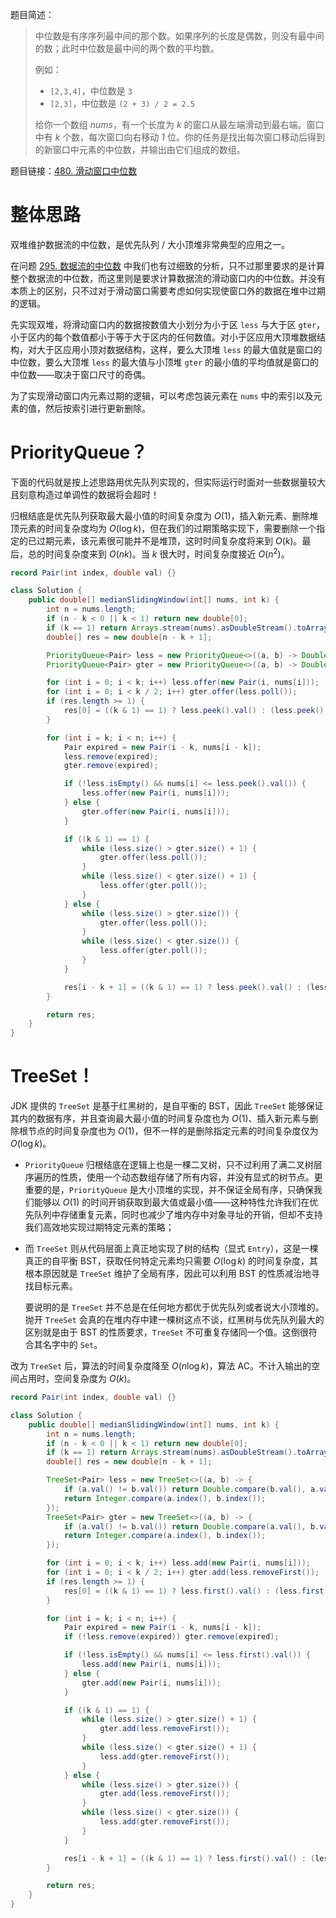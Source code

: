 题目简述：

> 中位数是有序序列最中间的那个数。如果序列的长度是偶数，则没有最中间的数；此时中位数是最中间的两个数的平均数。
>
> 例如：
>
> - `[2,3,4]`，中位数是 `3`
> - `[2,3]`，中位数是 `(2 + 3) / 2 = 2.5`
>
> 给你一个数组 *nums*，有一个长度为 *k* 的窗口从最左端滑动到最右端。窗口中有 *k* 个数，每次窗口向右移动 *1* 位。你的任务是找出每次窗口移动后得到的新窗口中元素的中位数，并输出由它们组成的数组。

题目链接：[480. 滑动窗口中位数](https://leetcode.cn/problems/sliding-window-median/)

# 整体思路

双堆维护数据流的中位数，是优先队列 / 大小顶堆非常典型的应用之一。

在问题 [295. 数据流的中位数](https://leetcode.cn/problems/find-median-from-data-stream/) 中我们也有过细致的分析，只不过那里要求的是计算整个数据流的中位数，而这里则是要求计算数据流的滑动窗口内的中位数。并没有本质上的区别，只不过对于滑动窗口需要考虑如何实现使窗口外的数据在堆中过期的逻辑。

先实现双堆，将滑动窗口内的数据按数值大小划分为小于区 `less` 与大于区 `gter`，小于区内的每个数值都小于等于大于区内的任何数值。对小于区应用大顶堆数据结构，对大于区应用小顶对数据结构，这样，要么大顶堆 `less` 的最大值就是窗口的中位数，要么大顶堆 `less` 的最大值与小顶堆 `gter` 的最小值的平均值就是窗口的中位数——取决于窗口尺寸的奇偶。

为了实现滑动窗口内元素过期的逻辑，可以考虑包装元素在 `nums` 中的索引以及元素的值，然后按索引进行更新删除。

# PriorityQueue？

下面的代码就是按上述思路用优先队列实现的，但实际运行时面对一些数据量较大且刻意构造过单调性的数据将会超时！

归根结底是优先队列获取最大最小值的时间复杂度为 $O(1)$，插入新元素、删除堆顶元素的时间复杂度均为 $O(\log k)$，但在我们的过期策略实现下，需要删除一个指定的已过期元素，该元素很可能并不是堆顶，这时时间复杂度将来到 $O(k)$。最后，总的时间复杂度来到 $O(nk)$。当 $k$ 很大时，时间复杂度接近 $O(n^2)$。

```java
record Pair(int index, double val) {}

class Solution {
    public double[] medianSlidingWindow(int[] nums, int k) {
        int n = nums.length;
        if (n - k < 0 || k < 1) return new double[0];
        if (k == 1) return Arrays.stream(nums).asDoubleStream().toArray();
        double[] res = new double[n - k + 1];

        PriorityQueue<Pair> less = new PriorityQueue<>((a, b) -> Double.compare(b.val(), a.val()));
        PriorityQueue<Pair> gter = new PriorityQueue<>((a, b) -> Double.compare(a.val(), b.val()));

        for (int i = 0; i < k; i++) less.offer(new Pair(i, nums[i]));
        for (int i = 0; i < k / 2; i++) gter.offer(less.poll());
        if (res.length >= 1) {
            res[0] = ((k & 1) == 1) ? less.peek().val() : (less.peek().val() + gter.peek().val()) / 2;
        }

        for (int i = k; i < n; i++) {
            Pair expired = new Pair(i - k, nums[i - k]);
            less.remove(expired);
            gter.remove(expired);

            if (!less.isEmpty() && nums[i] <= less.peek().val()) {
                less.offer(new Pair(i, nums[i]));
            } else {
                gter.offer(new Pair(i, nums[i]));
            }

            if ((k & 1) == 1) {
                while (less.size() > gter.size() + 1) {
                    gter.offer(less.poll());
                }
                while (less.size() < gter.size() + 1) {
                    less.offer(gter.poll());
                }
            } else {
                while (less.size() > gter.size()) {
                    gter.offer(less.poll());
                }
                while (less.size() < gter.size()) {
                    less.offer(gter.poll());
                }
            }

            res[i - k + 1] = ((k & 1) == 1) ? less.peek().val() : (less.peek().val() + gter.peek().val()) / 2;
        }

        return res;
    }
}
```

# TreeSet！

JDK 提供的 `TreeSet` 是基于红黑树的，是自平衡的 BST，因此 `TreeSet` 能够保证其内的数据有序，并且查询最大最小值的时间复杂度也为 $O(1)$、插入新元素与删除根节点的时间复杂度也为 $O(1)$，但不一样的是删除指定元素的时间复杂度仅为 $O(\log k)$。

- `PriorityQueue` 归根结底在逻辑上也是一棵二叉树，只不过利用了满二叉树层序遍历的性质，使用一个动态数组存储了所有内容，并没有显式的树节点。更重要的是，`PriorityQueue` 是大小顶堆的实现，并不保证全局有序，只确保我们能够以 $O(1)$ 的时间开销获取到最大值或最小值——这种特性允许我们在优先队列中存储重复元素，同时也减少了堆内存中对象寻址的开销，但却不支持我们高效地实现过期特定元素的策略；

- 而 `TreeSet` 则从代码层面上真正地实现了树的结构（显式 `Entry`），这是一棵真正的自平衡 BST，获取任何特定元素均只需要 $O(\log k)$ 的时间复杂度，其根本原因就是 `TreeSet` 维护了全局有序，因此可以利用 BST 的性质减治地寻找目标元素。

  要说明的是 `TreeSet` 并不总是在任何地方都优于优先队列或者说大小顶堆的。抛开 `TreeSet` 会真的在堆内存中建一棵树这点不谈，红黑树与优先队列最大的区别就是由于 BST 的性质要求，`TreeSet` 不可重复存储同一个值。这倒很符合其名字中的 `Set`。

改为 `TreeSet` 后，算法的时间复杂度降至 $O(n\log k)$，算法 AC。不计入输出的空间占用时，空间复杂度为 $O(k)$。

```java
record Pair(int index, double val) {}

class Solution {
    public double[] medianSlidingWindow(int[] nums, int k) {
        int n = nums.length;
        if (n - k < 0 || k < 1) return new double[0];
        if (k == 1) return Arrays.stream(nums).asDoubleStream().toArray();
        double[] res = new double[n - k + 1];

        TreeSet<Pair> less = new TreeSet<>((a, b) -> {
            if (a.val() != b.val()) return Double.compare(b.val(), a.val());
            return Integer.compare(a.index(), b.index());
        });
        TreeSet<Pair> gter = new TreeSet<>((a, b) -> {
            if (a.val() != b.val()) return Double.compare(a.val(), b.val());
            return Integer.compare(a.index(), b.index());
        });

        for (int i = 0; i < k; i++) less.add(new Pair(i, nums[i]));
        for (int i = 0; i < k / 2; i++) gter.add(less.removeFirst());
        if (res.length >= 1) {
            res[0] = ((k & 1) == 1) ? less.first().val() : (less.first().val() + gter.first().val()) / 2;
        }

        for (int i = k; i < n; i++) {
            Pair expired = new Pair(i - k, nums[i - k]);
            if (!less.remove(expired)) gter.remove(expired);

            if (!less.isEmpty() && nums[i] <= less.first().val()) {
                less.add(new Pair(i, nums[i]));
            } else {
                gter.add(new Pair(i, nums[i]));
            }

            if ((k & 1) == 1) {
                while (less.size() > gter.size() + 1) {
                    gter.add(less.removeFirst());
                }
                while (less.size() < gter.size() + 1) {
                    less.add(gter.removeFirst());
                }
            } else {
                while (less.size() > gter.size()) {
                    gter.add(less.removeFirst());
                }
                while (less.size() < gter.size()) {
                    less.add(gter.removeFirst());
                }
            }

            res[i - k + 1] = ((k & 1) == 1) ? less.first().val() : (less.first().val() + gter.first().val()) / 2;
        }

        return res;
    }
}
```

